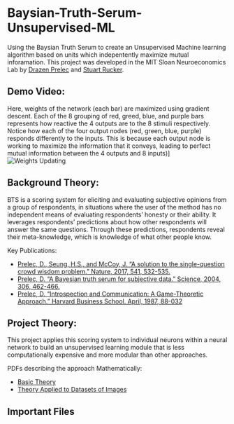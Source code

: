 
# Baysian-Truth-Serum-Unsupervised-ML
Using the Baysian Truth Serum to create an Unsupervised Machine learning algorithm based on units which indepentently maximize mutual inforamation. This project was developed in the MIT Sloan Neuroeconomics Lab by [Drazen Prelec](https://economics.mit.edu/faculty/dprelec) and [Stuart Rucker](stuartrucker.github.io).


## Demo Video:
Here, weights of the network (each bar) are maximized using gradient descent. Each of the 8 grouping of red, greed, blue, and purple bars represents how reactive the 4 outputs are to the 8 stimuli respectively. Notice how each of the four output nodes (red, green, blue, purple) responds differently to the inputs. This is because each output node is working to maximize the information that it conveys, leading to perfect mutual information between the 4 outputs and 8 inputs)] 
![Weights Updating](https://i.imgur.com/MUQRnXS.gif)

## Background Theory:
BTS is a scoring system for eliciting and evaluating subjective opinions from a group of respondents, in situations where the user of the method has no independent means of evaluating respondents’ honesty or their ability. It leverages respondents’ predictions about how other respondents will answer the same questions. Through these predictions, respondents reveal their meta-knowledge, which is knowledge of what other people know. 

Key Publications:

 -  [Prelec, D., Seung, H.S., and McCoy, J. “A solution to the single-question crowd wisdom problem.” Nature, 2017, 541, 532-535.](http://www.nature.com/nature/journal/v541/n7638/full/nature21054.html)
 - [Prelec, D. “A Bayesian truth serum for subjective data.” Science, 2004, 306, 462-466.](https://nelmit.files.wordpress.com/2016/10/bts.pdf "bts")
 - [Prelec, D. “Introspection and Communication: A Game-Theoretic Approach.” Harvard Business School. April, 1987, 88-032](https://nelmit.files.wordpress.com/2016/10/introspection_and_communication_a_game_theoretic_approach_prelec.pdf "Introspection_and_Communication_a_Game_Theoretic_Approach_Prelec")

## Project Theory:
This project applies this scoring system to individual neurons within a neural network to build an unsupervised learning module that is less computationally expensive and more modular than other approaches.

PDFs describing the approach Mathematically:

 - [Basic Theory](https://github.com/StuartRucker/Baysian-Truth-Serum-Unsupervised-ML/blob/master/theoretical%20notes%20pdfs/BTSAlgorithm.pdf)
 - [Theory Applied to Datasets of Images](https://github.com/StuartRucker/Baysian-Truth-Serum-Unsupervised-ML/blob/master/theoretical%20notes%20pdfs/BTSNMarch23EntropicFormulation.pdf)



## Important Files


